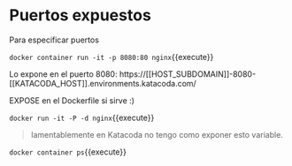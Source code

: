# Puertos expuestos

Para especificar puertos


`docker container run -it -p 8080:80 nginx`{{execute}}


Lo expone en el puerto 8080: https://[[HOST_SUBDOMAIN]]-8080-[[KATACODA_HOST]].environments.katacoda.com/


EXPOSE en el Dockerfile si sirve :)

`docker run -it -P -d nginx`{{execute}}

> lamentablemente en Katacoda no tengo como exponer esto variable.

`docker container ps`{{execute}}